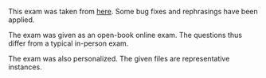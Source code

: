 This exam was taken from [here](../../DIT181/2021-03).
Some bug fixes and rephrasings have been applied.

The exam was given as an open-book online exam.
The questions thus differ from a typical in-person exam.

The exam was also personalized.
The given files are representative instances.
